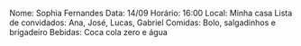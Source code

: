 Nome: Sophia Fernandes
Data: 14/09
Horário: 16:00
Local: Minha casa
Lista de convidados: Ana, José, Lucas, Gabriel
Comidas: Bolo, salgadinhos e brigadeiro
Bebidas: Coca cola zero e água

